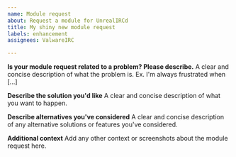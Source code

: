 ```yaml
---
name: Module request
about: Request a module for UnrealIRCd
title: My shiny new module request
labels: enhancement
assignees: ValwareIRC

---
```


**Is your module request related to a problem? Please describe.**
A clear and concise description of what the problem is. Ex. I'm always frustrated when [...]

**Describe the solution you'd like**
A clear and concise description of what you want to happen.

**Describe alternatives you've considered**
A clear and concise description of any alternative solutions or features you've considered.

**Additional context**
Add any other context or screenshots about the module request here.
